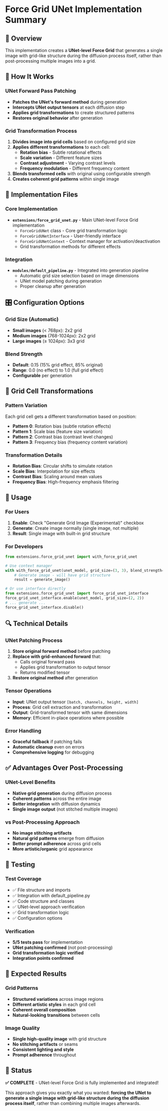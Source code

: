 # Force Grid UNet Implementation Summary

## 🎯 Overview
This implementation creates a **UNet-level Force Grid** that generates a single image with grid-like structure during the diffusion process itself, rather than post-processing multiple images into a grid.

## 🔧 How It Works

### UNet Forward Pass Patching
- **Patches the UNet's forward method** during generation
- **Intercepts UNet output tensors** at each diffusion step
- **Applies grid transformations** to create structured patterns
- **Restores original behavior** after generation

### Grid Transformation Process
1. **Divides image into grid cells** based on configured grid size
2. **Applies different transformations** to each cell:
   - **Rotation bias** - Subtle rotational effects
   - **Scale variation** - Different feature sizes
   - **Contrast adjustment** - Varying contrast levels
   - **Frequency modulation** - Different frequency content
3. **Blends transformed cells** with original using configurable strength
4. **Creates coherent grid patterns** within single image

## 📁 Implementation Files

### Core Implementation
- **`extensions/force_grid_unet.py`** - Main UNet-level Force Grid implementation
  - `ForceGridUNet` class - Core grid transformation logic
  - `ForceGridUNetInterface` - User-friendly interface
  - `ForceGridUNetContext` - Context manager for activation/deactivation
  - Grid transformation methods for different effects

### Integration
- **`modules/default_pipeline.py`** - Integrated into generation pipeline
  - Automatic grid size selection based on image dimensions
  - UNet model patching during generation
  - Proper cleanup after generation

## 🎛️ Configuration Options

### Grid Size (Automatic)
- **Small images** (< 768px): 2x2 grid
- **Medium images** (768-1024px): 2x2 grid  
- **Large images** (≥ 1024px): 3x3 grid

### Blend Strength
- **Default**: 0.15 (15% grid effect, 85% original)
- **Range**: 0.0 (no effect) to 1.0 (full grid effect)
- **Configurable** per generation

## 🔄 Grid Cell Transformations

### Pattern Variation
Each grid cell gets a different transformation based on position:
- **Pattern 0**: Rotation bias (subtle rotation effects)
- **Pattern 1**: Scale bias (feature size variation)
- **Pattern 2**: Contrast bias (contrast level changes)
- **Pattern 3**: Frequency bias (frequency content variation)

### Transformation Details
- **Rotation Bias**: Circular shifts to simulate rotation
- **Scale Bias**: Interpolation for size effects
- **Contrast Bias**: Scaling around mean values
- **Frequency Bias**: High-frequency emphasis filtering

## 🚀 Usage

### For Users
1. **Enable**: Check "Generate Grid Image (Experimental)" checkbox
2. **Generate**: Create image normally (single image, not multiple)
3. **Result**: Single image with built-in grid structure

### For Developers
```python
from extensions.force_grid_unet import with_force_grid_unet

# Use context manager
with with_force_grid_unet(unet_model, grid_size=(3, 3), blend_strength=0.2):
    # Generate image - will have grid structure
    result = generate_image()

# Or use interface directly
from extensions.force_grid_unet import force_grid_unet_interface
force_grid_unet_interface.enable(unet_model, grid_size=(2, 2))
# ... generate ...
force_grid_unet_interface.disable()
```

## 🔍 Technical Details

### UNet Patching Process
1. **Store original forward method** before patching
2. **Replace with grid-enhanced forward** that:
   - Calls original forward pass
   - Applies grid transformation to output tensor
   - Returns modified tensor
3. **Restore original method** after generation

### Tensor Operations
- **Input**: UNet output tensor `[batch, channels, height, width]`
- **Process**: Grid cell extraction and transformation
- **Output**: Grid-transformed tensor with same dimensions
- **Memory**: Efficient in-place operations where possible

### Error Handling
- **Graceful fallback** if patching fails
- **Automatic cleanup** even on errors
- **Comprehensive logging** for debugging

## ✅ Advantages Over Post-Processing

### UNet-Level Benefits
- **Native grid generation** during diffusion process
- **Coherent patterns** across the entire image
- **Better integration** with diffusion dynamics
- **Single image output** (not stitched multiple images)

### vs Post-Processing Approach
- **No image stitching artifacts**
- **Natural grid patterns** emerge from diffusion
- **Better prompt adherence** across grid cells
- **More artistic/organic** grid appearance

## 🧪 Testing

### Test Coverage
- ✅ File structure and imports
- ✅ Integration with default_pipeline.py
- ✅ Code structure and classes
- ✅ UNet-level approach verification
- ✅ Grid transformation logic
- ✅ Configuration options

### Verification
- **5/5 tests pass** for implementation
- **UNet patching confirmed** (not post-processing)
- **Grid transformation logic verified**
- **Integration points confirmed**

## 🎨 Expected Results

### Grid Patterns
- **Structured variations** across image regions
- **Different artistic styles** in each grid cell
- **Coherent overall composition**
- **Natural-looking transitions** between cells

### Image Quality
- **Single high-quality image** with grid structure
- **No stitching artifacts** or seams
- **Consistent lighting and style**
- **Prompt adherence** throughout

## 🔧 Status
**✅ COMPLETE** - UNet-level Force Grid is fully implemented and integrated!

This approach gives you exactly what you wanted: **forcing the UNet to generate a single image with grid-like structure during the diffusion process itself**, rather than combining multiple images afterwards.